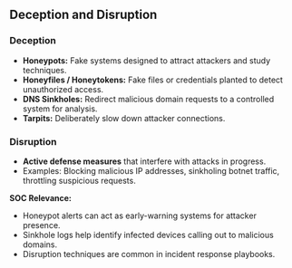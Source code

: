 ## Deception and Disruption

### Deception
- **Honeypots:** Fake systems designed to attract attackers and study techniques.
- **Honeyfiles / Honeytokens:** Fake files or credentials planted to detect unauthorized access.
- **DNS Sinkholes:** Redirect malicious domain requests to a controlled system for analysis.
- **Tarpits:** Deliberately slow down attacker connections.

### Disruption
- **Active defense measures** that interfere with attacks in progress.
- Examples: Blocking malicious IP addresses, sinkholing botnet traffic, throttling suspicious requests.

**SOC Relevance:**
- Honeypot alerts can act as early-warning systems for attacker presence.
- Sinkhole logs help identify infected devices calling out to malicious domains.
- Disruption techniques are common in incident response playbooks.

